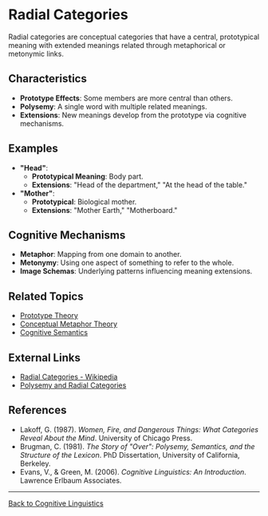 # Radial Categories

Radial categories are conceptual categories that have a central, prototypical meaning with extended meanings related through metaphorical or metonymic links.

## Characteristics

- **Prototype Effects**: Some members are more central than others.
- **Polysemy**: A single word with multiple related meanings.
- **Extensions**: New meanings develop from the prototype via cognitive mechanisms.

## Examples

- **"Head"**:
  - **Prototypical Meaning**: Body part.
  - **Extensions**: "Head of the department," "At the head of the table."
- **"Mother"**:
  - **Prototypical**: Biological mother.
  - **Extensions**: "Mother Earth," "Motherboard."

## Cognitive Mechanisms

- **Metaphor**: Mapping from one domain to another.
- **Metonymy**: Using one aspect of something to refer to the whole.
- **Image Schemas**: Underlying patterns influencing meaning extensions.

## Related Topics

- [Prototype Theory](../Prototype-Theory.md)
- [Conceptual Metaphor Theory](../Conceptual-Metaphor-Theory.md)
- [Cognitive Semantics](../Cognitive-Semantics.md)

## External Links

- [Radial Categories - Wikipedia](https://en.wikipedia.org/wiki/Radial_category)
- [Polysemy and Radial Categories](https://www.sciencedirect.com/topics/psychology/radial-category)

## References

- Lakoff, G. (1987). *Women, Fire, and Dangerous Things: What Categories Reveal About the Mind*. University of Chicago Press.
- Brugman, C. (1981). *The Story of "Over": Polysemy, Semantics, and the Structure of the Lexicon*. PhD Dissertation, University of California, Berkeley.
- Evans, V., & Green, M. (2006). *Cognitive Linguistics: An Introduction*. Lawrence Erlbaum Associates.

---

[Back to Cognitive Linguistics](../README.md)
